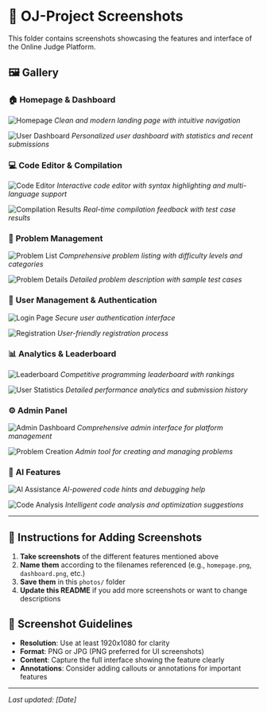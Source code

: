 # 📸 OJ-Project Screenshots

This folder contains screenshots showcasing the features and interface of the Online Judge Platform.

## 🖼️ Gallery

### 🏠 **Homepage & Dashboard**
![Homepage](./homepage.png)
*Clean and modern landing page with intuitive navigation*

![User Dashboard](./dashboard.png)
*Personalized user dashboard with statistics and recent submissions*

### 💻 **Code Editor & Compilation**
![Code Editor](./code-editor.png)
*Interactive code editor with syntax highlighting and multi-language support*

![Compilation Results](./compilation-results.png)
*Real-time compilation feedback with test case results*

### 📝 **Problem Management**
![Problem List](./problem-list.png)
*Comprehensive problem listing with difficulty levels and categories*

![Problem Details](./problem-details.png)
*Detailed problem description with sample test cases*

### 👥 **User Management & Authentication**
![Login Page](./login.png)
*Secure user authentication interface*

![Registration](./registration.png)
*User-friendly registration process*

### 📊 **Analytics & Leaderboard**
![Leaderboard](./leaderboard.png)
*Competitive programming leaderboard with rankings*

![User Statistics](./user-stats.png)
*Detailed performance analytics and submission history*

### ⚙️ **Admin Panel**
![Admin Dashboard](./admin-dashboard.png)
*Comprehensive admin interface for platform management*

![Problem Creation](./admin-problem-creation.png)
*Admin tool for creating and managing problems*

### 🤖 **AI Features**
![AI Assistance](./ai-assistance.png)
*AI-powered code hints and debugging help*

![Code Analysis](./code-analysis.png)
*Intelligent code analysis and optimization suggestions*

---

## 📝 Instructions for Adding Screenshots

1. **Take screenshots** of the different features mentioned above
2. **Name them** according to the filenames referenced (e.g., `homepage.png`, `dashboard.png`, etc.)
3. **Save them** in this `photos/` folder
4. **Update this README** if you add more screenshots or want to change descriptions

## 🎨 Screenshot Guidelines

- **Resolution**: Use at least 1920x1080 for clarity
- **Format**: PNG or JPG (PNG preferred for UI screenshots)
- **Content**: Capture the full interface showing the feature clearly
- **Annotations**: Consider adding callouts or annotations for important features

---

*Last updated: [Date]*